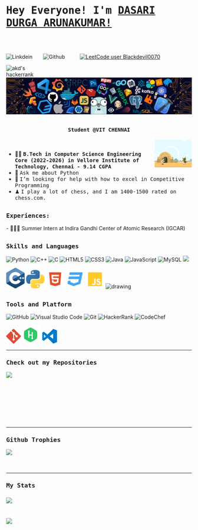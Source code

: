 # <samp>Hey Everyone! I'm [DASARI DURGA ARUNAKUMAR!](https://github.com/ArunaK-netizen)</samp>
<br><br>

<a href="https://www.linkedin.com/in/dasari-durga-arunakumar-4b78841b6/">
  <img align="left" alt="Linkdein" width="100px" src="https://img.shields.io/badge/Linkedin-0A66C2?style=for-the-badge&logo=Linkedin&logoColor=white" />
</a>
<a href="https://github.com/ArunaK-netizen">
  <img align="left" alt="Github" width="100px" src="https://img.shields.io/badge/Github-181717?style=for-the-badge&logo=Github&logoColor=white" />
</a>

[![LeetCode user Blackdevil0070](https://img.shields.io/badge/dynamic/json?style=for-the-badge&labelColor=black&color=%23ffa116&label=Solved&query=solvedOverTotal&url=https%3A%2F%2Fleetcode-badge.vercel.app%2Fapi%2Fusers%2FBlackdevil0070&logo=leetcode&logoColor=yellow)](https://leetcode.com/Blackdevil0070/)

<a href="https://www.hackerrank.com/profile/arundd2004">
  <img align="left" alt="akd's hackerrank" width="100px" src="https://img.shields.io/badge/HackerRank-2EC866?style=for-the-badge&logo=HackerRank&logoColor=black" />
</a>
<br><br>
<img src="https://github.com/ArunaK-netizen/ArunaK-netizen/blob/main/header_.png"/>

## <p align="center"><h4 align="center"><samp> Student @VIT CHENNAI </samp></h4></p>

<div>
<img align="right" src="https://github.com/ArunaK-netizen/ArunaK-netizen/blob/main/terminal.gif" width="20%"/>
  <br>

- 👨‍🎓 <samp><b>B.Tech in Computer Science Engineering Core (2022-2026) in Vellore Institute of Technology, Chennai - 9.14 CGPA</b>
- 💬 <samp>Ask me about Python
- 🤔 <samp>I’m looking for help with how to excel in Competitive Programming
- ♟ <samp>I play a lot of chess, and I am 1400-1500 rated on chess.com.
</div>
  
##

<div>
<h3><b><samp>Experiences:</samp></b></h3>
- 👨🏻‍💻 Summer Intern at Indira Gandhi Center of Atomic Research (IGCAR)<br>
</div>

##
<h3><b><samp>Skills and Languages</samp></b></h3>

![Python](https://img.shields.io/badge/Python-3776AB?style=flat-square&logo=Python&logoColor=white)
![C++](https://img.shields.io/badge/C++-00599C?style=flat-square&logo=c%2B%2B&logoColor=white)
![C](https://img.shields.io/badge/C-27338e?style=flat-square&logo=c&logoColor=white)
![HTML5](https://img.shields.io/badge/HTML5-E34F26?style=flat-square&logo=HTML5&logoColor=white)
![CSS3](https://img.shields.io/badge/CSS3-1572B6?style=flat-square&logo=CSS3&logoColor=white)
![Java](https://img.shields.io/badge/Java-013243?style=flat-square&logo=Java&logoColor=white)
![JavaScript](https://shields.io/badge/JavaScript-F7DF1E?logo=JavaScript&logoColor=000&style=flat-square)
![MySQL](https://img.shields.io/badge/MySQL-4479A1?style=flat-square&logo=MySQL&logoColor=white)
<img src="https://img.shields.io/badge/-ReactJs-61DAFB?logo=react&logoColor=white&style=for-the-badge" height=20px/>


<span>
<img src="https://github.com/ArunaK-netizen/ArunaK-netizen/blob/main/imgs/c.svg" alt="drawing" width="50"/>
<img src="https://github.com/ArunaK-netizen/ArunaK-netizen/blob/main/imgs/python-5.svg" alt="drawing" width="50"/>
<img src="https://github.com/ArunaK-netizen/ArunaK-netizen/blob/main/imgs/html.svg" alt="drawing" width="50"/>
<img src="https://github.com/ArunaK-netizen/ArunaK-netizen/blob/main/imgs/css.svg" alt="drawing" width="50"/>
<img src="https://github.com/ArunaK-netizen/ArunaK-netizen/blob/main/imgs/javascript.svg" alt="drawing" width="50"/>
 <img src="https://github.com/amandewatnitrr/amandewatnitrr/blob/main/imgs/mysql-6.svg" alt="drawing" width="50"/>
 </span>
    
##
<h3><b><samp>Tools and Platform</samp></b></h3>

![GitHub](https://img.shields.io/badge/GitHub-181717?style=flat-square&logo=github)
![Visual Studio Code](https://img.shields.io/badge/Visual_Studio_Code-007ACC?style=flat-square&logo=Visual-Studio-Code&logoColor=white)
![Git](https://img.shields.io/badge/Git-F05032?style=flat-square&logo=Git&logoColor=white)
![HackerRank](https://img.shields.io/badge/HackerRank-107C10?style=flat-square&logo=HackerRank&logoColor=black)
![CodeChef](https://img.shields.io/badge/CodeChef-5B4638?style=flat-square&logo=CodeChef&logoColor=white)
  
<span>
<img src="https://github.com/ArunaK-netizen/ArunaK-netizen/blob/main/imgs/git-icon.svg" alt="drawing" width="40"/>
<img src="https://github.com/ArunaK-netizen/ArunaK-netizen/blob/main/imgs/hackerrank.svg" alt="drawing" width="50"/>
<img src="https://github.com/ArunaK-netizen/ArunaK-netizen/blob/main/imgs/visual-studio-code.svg" alt="drawing" width="40"/>
</span>
<hr> 
  
<h3><b><samp>Check out my Repositories</samp></b></h3>

<span>
<a href="https://github.com/ArunaK-netizen/Sorting-Visualizer">
  <img align="left" src="https://github-readme-stats.vercel.app/api/pin/?username=ArunaK-netizen&repo=Sorting-Visualizer" />
</a>

</span>
<br><br>
<br><br>
<br><br>
<br><br>

<hr>

<h3><b><samp>Github Trophies</samp></b></h3>
 <p align="left">
 <a href="https://github.com/ryo-ma/github-profile-trophy">
   <img width=800 src="https://github-profile-trophy.vercel.app/?username=ArunaK-netizen&column=8&theme=onedark&no-frame=true&no-bg=true"/>
 </a>
 </p>

 <br>

 <hr>
<h3><b><samp>My Stats</samp></b></h3>

<div>
  <img align='middle' src="https://github-readme-stats.vercel.app/api?username=ArunaK-netizen&theme=vue-dark&show_icons=true&hide_border=true&count_private=true" width=50%/>
  <br><br><br>
  <img align='middle' src="https://github-readme-streak-stats.herokuapp.com/?user=ArunaK-netizen&theme=vue-dark&hide_border=true" width=50%/>
</div>
